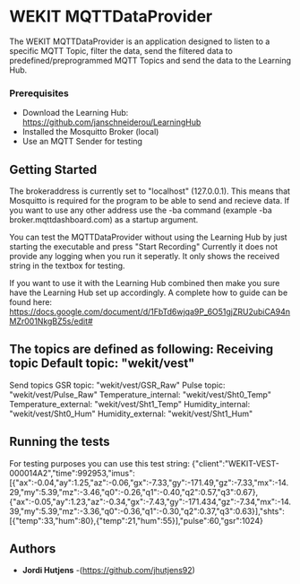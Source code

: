 # WEKIT MQTTDataProvider
The WEKIT MQTTDataProvider is an application designed to listen to a specific MQTT Topic, 
filter the data, send the filtered data to predefined/preprogrammed MQTT Topics and send the data to the Learning Hub.

### Prerequisites
- Download the Learning Hub: https://github.com/janschneiderou/LearningHub
- Installed the Mosquitto Broker (local)
- Use an  MQTT Sender for testing 

## Getting Started
The brokeraddress is currently set to "localhost" (127.0.0.1). This means that Mosquitto is required for the program to be able to send and recieve data.
If you want to use any other address use the -ba command (example -ba broker.mqttdashboard.com) as a startup argument.

You can test the MQTTDataProvider without using the Learning Hub by just starting the executable and press "Start Recording"
Currently it does not provide any logging when you run it seperatly. It only shows the received string in the textbox for testing.

If you want to use it with the Learning Hub combined then make you sure have the Learning Hub set up accordingly. 
A complete how to guide can be found here: https://docs.google.com/document/d/1FbTd6wjqa9P_6O51gjZRU2ubiCA94nMZr001NkgBZ5s/edit#

The topics are defined as following:
Receiving topic
Default topic:	 		"wekit/vest"
-----------------------------------------------
Send topics
GSR topic:				"wekit/vest/GSR_Raw"
Pulse topic:			"wekit/vest/Pulse_Raw"
Temperature_internal:	"wekit/vest/Sht0_Temp"	
Temperature_external:	"wekit/vest/Sht1_Temp"
Humidity_internal:		"wekit/vest/Sht0_Hum"
Humidity_external:		"wekit/vest/Sht1_Hum"

## Running the tests
For testing purposes you can use this test string: 
{"client":"WEKIT-VEST-000014A2","time":992953,"imus":[{"ax":-0.04,"ay":1.25,"az":-0.06,"gx":-7.33,"gy":-171.49,"gz":-7.33,"mx":-14.29,"my":5.39,"mz":-3.46,"q0":-0.26,"q1":-0.40,"q2":0.57,"q3":0.67},{"ax":-0.05,"ay":1.23,"az":-0.34,"gx":-7.43,"gy":-171.434,"gz":-7.34,"mx":-14.39,"my":5.39,"mz":-3.36,"q0":-0.36,"q1":-0.30,"q2":0.37,"q3":0.63}],"shts":[{"temp":33,"hum":80},{"temp":21,"hum":55}],"pulse":60,"gsr":1024}

## Authors
* **Jordi Hutjens** -(https://github.com/jhutjens92)